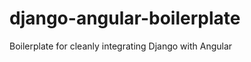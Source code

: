 django-angular-boilerplate
==========================

Boilerplate for cleanly integrating Django with Angular
